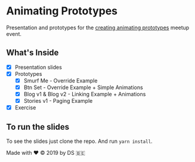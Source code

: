# Animating Prototypes

Presentation and prototypes for the [creating animating prototypes](https://www.meetup.com/Brussels-FramerX/events/261012966/) meetup event. 

## What's Inside

- [x] Presentation slides
- [x] Prototypes
  - [x] Smurf Me - Override Example
  - [x] Btn Set - Override Example + Simple Animations
  - [x] Blog v1 & Blog v2 - Linking Example + Animations
  - [x] Stories v1 - Paging Example
- [x] Exercise

## To run the slides

To see the slides just clone the repo. And run `yarn install`.

Made with ❤️ &copy; 2019 by DS 🇧🇪


